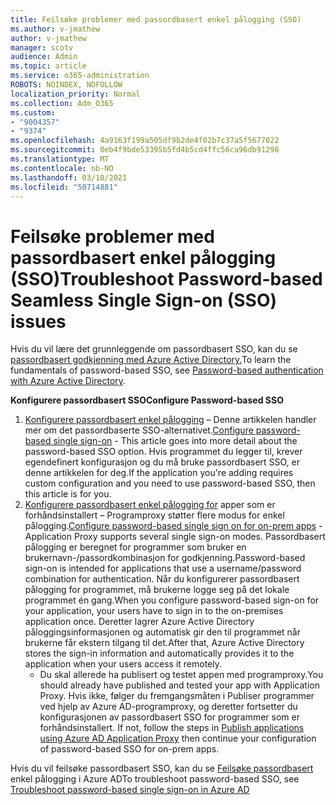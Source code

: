 ```yaml
---
title: Feilsøke problemer med passordbasert enkel pålogging (SSO)
ms.author: v-jmathew
author: v-jmathew
manager: scotv
audience: Admin
ms.topic: article
ms.service: o365-administration
ROBOTS: NOINDEX, NOFOLLOW
localization_priority: Normal
ms.collection: Adm_O365
ms.custom:
- "9004357"
- "9374"
ms.openlocfilehash: 4a9163f199a505df9b2de4f02b7c37a5f5677022
ms.sourcegitcommit: 0eb4f9bde53395b5fd4b5cd4ffc56ca96db91298
ms.translationtype: MT
ms.contentlocale: nb-NO
ms.lasthandoff: 03/10/2021
ms.locfileid: "50714881"
---
```

# <a name="troubleshoot-password-based-seamless-single-sign-on-sso-issues"></a><span data-ttu-id="56fc1-102">Feilsøke problemer med passordbasert enkel pålogging (SSO)</span><span class="sxs-lookup"><span data-stu-id="56fc1-102">Troubleshoot Password-based Seamless Single Sign-on (SSO) issues</span></span>

<span data-ttu-id="56fc1-103">Hvis du vil lære det grunnleggende om passordbasert SSO, kan du se [passordbasert godkjenning med Azure Active Directory.](https://docs.microsoft.com/azure/active-directory/fundamentals/auth-password-based-sso)</span><span class="sxs-lookup"><span data-stu-id="56fc1-103">To learn the fundamentals of password-based SSO, see [Password-based authentication with Azure Active Directory](https://docs.microsoft.com/azure/active-directory/fundamentals/auth-password-based-sso).</span></span>

<span data-ttu-id="56fc1-104">**Konfigurere passordbasert SSO**</span><span class="sxs-lookup"><span data-stu-id="56fc1-104">**Configure Password-based SSO**</span></span>

1. <span data-ttu-id="56fc1-105">[Konfigurere passordbasert enkel pålogging](https://docs.microsoft.com/azure/active-directory/manage-apps/configure-password-single-sign-on-non-gallery-applications) – Denne artikkelen handler mer om det passordbaserte SSO-alternativet.</span><span class="sxs-lookup"><span data-stu-id="56fc1-105">[Configure password-based single sign-on](https://docs.microsoft.com/azure/active-directory/manage-apps/configure-password-single-sign-on-non-gallery-applications) - This article goes into more detail about the password-based SSO option.</span></span> <span data-ttu-id="56fc1-106">Hvis programmet du legger til, krever egendefinert konfigurasjon og du må bruke passordbasert SSO, er denne artikkelen for deg.</span><span class="sxs-lookup"><span data-stu-id="56fc1-106">If the application you're adding requires custom configuration and you need to use password-based SSO, then this article is for you.</span></span>
2. <span data-ttu-id="56fc1-107">[Konfigurere passordbasert enkel pålogging for](https://docs.microsoft.com/azure/active-directory/manage-apps/application-proxy-configure-single-sign-on-password-vaulting) apper som er forhåndsinstallert – Programproxy støtter flere modus for enkel pålogging.</span><span class="sxs-lookup"><span data-stu-id="56fc1-107">[Configure password-based single sign on for on-prem apps](https://docs.microsoft.com/azure/active-directory/manage-apps/application-proxy-configure-single-sign-on-password-vaulting) - Application Proxy supports several single sign-on modes.</span></span> <span data-ttu-id="56fc1-108">Passordbasert pålogging er beregnet for programmer som bruker en brukernavn-/passordkombinasjon for godkjenning.</span><span class="sxs-lookup"><span data-stu-id="56fc1-108">Password-based sign-on is intended for applications that use a username/password combination for authentication.</span></span> <span data-ttu-id="56fc1-109">Når du konfigurerer passordbasert pålogging for programmet, må brukerne logge seg på det lokale programmet én gang.</span><span class="sxs-lookup"><span data-stu-id="56fc1-109">When you configure password-based sign-on for your application, your users have to sign in to the on-premises application once.</span></span> <span data-ttu-id="56fc1-110">Deretter lagrer Azure Active Directory påloggingsinformasjonen og automatisk gir den til programmet når brukerne får ekstern tilgang til det.</span><span class="sxs-lookup"><span data-stu-id="56fc1-110">After that, Azure Active Directory stores the sign-in information and automatically provides it to the application when your users access it remotely.</span></span>
    - <span data-ttu-id="56fc1-111">Du skal allerede ha publisert og testet appen med programproxy.</span><span class="sxs-lookup"><span data-stu-id="56fc1-111">You should already have published and tested your app with Application Proxy.</span></span> <span data-ttu-id="56fc1-112">Hvis ikke, følger du fremgangsmåten i Publiser programmer ved hjelp av Azure AD-programproxy, og deretter fortsetter du konfigurasjonen av passordbasert SSO for programmer som er forhåndsinstallert. [](https://docs.microsoft.com/azure/active-directory/manage-apps/application-proxy-add-on-premises-application)</span><span class="sxs-lookup"><span data-stu-id="56fc1-112">If not, follow the steps in [Publish applications using Azure AD Application Proxy](https://docs.microsoft.com/azure/active-directory/manage-apps/application-proxy-add-on-premises-application) then continue your configuration of password-based SSO for on-prem apps.</span></span>

<span data-ttu-id="56fc1-113">Hvis du vil feilsøke passordbasert SSO, kan du se [Feilsøke passordbasert](https://docs.microsoft.com/azure/active-directory/manage-apps/troubleshoot-password-based-sso) enkel pålogging i Azure AD</span><span class="sxs-lookup"><span data-stu-id="56fc1-113">To troubleshoot password-based SSO, see [Troubleshoot password-based single sign-on in Azure AD](https://docs.microsoft.com/azure/active-directory/manage-apps/troubleshoot-password-based-sso)</span></span>
